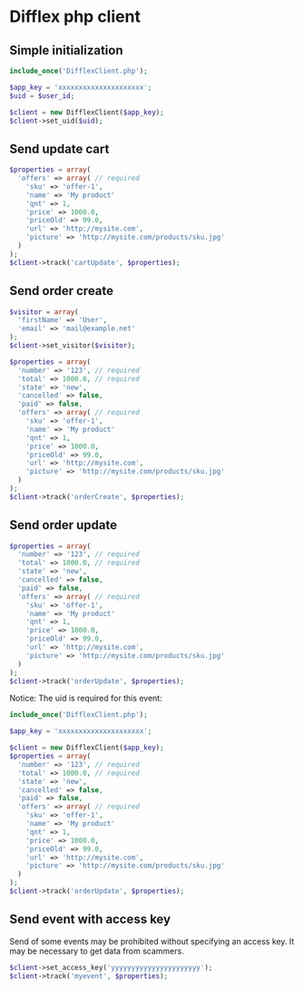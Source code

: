 # Difflex php client

## Simple initialization

```php
include_once('DifflexClient.php');

$app_key = 'xxxxxxxxxxxxxxxxxxxxx';
$uid = $user_id;

$client = new DifflexClient($app_key);
$client->set_uid($uid);
```

## Send update cart

```php
$properties = array(
  'offers' => array( // required
    'sku' => 'offer-1',
    'name' => 'My product'
    'qnt' => 1,
    'price' => 1000.0,
    'priceOld' => 99.0,
    'url' => 'http://mysite.com',
    'picture' => 'http://mysite.com/products/sku.jpg'
  )
);
$client->track('cartUpdate', $properties);
```

## Send order create

```php
$visitor = array(
  'firstName' => 'User',
  'email' => 'mail@example.net'
);
$client->set_visitor($visitor);

$properties = array(
  'number' => '123', // required
  'total' => 1000.0, // required
  'state' => 'new',
  'cancelled' => false,
  'paid' => false,
  'offers' => array( // required
    'sku' => 'offer-1',
    'name' => 'My product'
    'qnt' => 1,
    'price' => 1000.0,
    'priceOld' => 99.0,
    'url' => 'http://mysite.com',
    'picture' => 'http://mysite.com/products/sku.jpg'
  )
);
$client->track('orderCreate', $properties);
```

## Send order update

```php
$properties = array(
  'number' => '123', // required
  'total' => 1000.0, // required
  'state' => 'new',
  'cancelled' => false,
  'paid' => false,
  'offers' => array( // required
    'sku' => 'offer-1',
    'name' => 'My product'
    'qnt' => 1,
    'price' => 1000.0,
    'priceOld' => 99.0,
    'url' => 'http://mysite.com',
    'picture' => 'http://mysite.com/products/sku.jpg'
  )
);
$client->track('orderUpdate', $properties);
```

Notice: The uid is required for this event:

```php
include_once('DifflexClient.php');

$app_key = 'xxxxxxxxxxxxxxxxxxxxx';

$client = new DifflexClient($app_key);
$properties = array(
  'number' => '123', // required
  'total' => 1000.0, // required
  'state' => 'new',
  'cancelled' => false,
  'paid' => false,
  'offers' => array( // required
    'sku' => 'offer-1',
    'name' => 'My product'
    'qnt' => 1,
    'price' => 1000.0,
    'priceOld' => 99.0,
    'url' => 'http://mysite.com',
    'picture' => 'http://mysite.com/products/sku.jpg'
  )
);
$client->track('orderUpdate', $properties);
```

## Send event with access key

Send of some events may be prohibited without specifying an access key. It may be necessary to get data from scammers.

```php
$client->set_access_key('yyyyyyyyyyyyyyyyyyyyyy');
$client->track('myevent', $properties);
```
